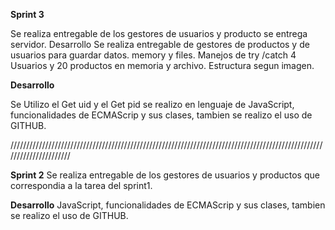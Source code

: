 **Sprint 3**

Se realiza entregable de los gestores de usuarios y producto se entrega servidor. Desarrollo Se realiza entregable de gestores de productos y de usuarios para guardar datos. memory y files. Manejos de try /catch 4 Usuarios y 20 productos en memoria y archivo. Estructura segun imagen.

**Desarrollo** 

Se Utilizo el Get uid y el Get pid se realizo en lenguaje de JavaScript, funcionalidades de ECMAScrip y sus clases, tambien se realizo el uso de GITHUB.

//////////////////////////////////////////////////////////////////////////////////////////////////////////////////////

**Sprint 2** Se realiza entregable de los gestores de usuarios y productos que correspondia a la tarea del sprint1.

**Desarrollo** JavaScript, funcionalidades de ECMAScrip y sus clases, tambien se realizo el uso de GITHUB.
